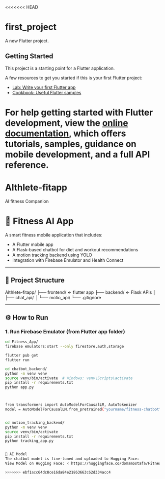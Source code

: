 <<<<<<< HEAD
# first_project

A new Flutter project.

## Getting Started

This project is a starting point for a Flutter application.

A few resources to get you started if this is your first Flutter project:

- [Lab: Write your first Flutter app](https://docs.flutter.dev/get-started/codelab)
- [Cookbook: Useful Flutter samples](https://docs.flutter.dev/cookbook)

For help getting started with Flutter development, view the
[online documentation](https://docs.flutter.dev/), which offers tutorials,
samples, guidance on mobile development, and a full API reference.
=======
# AIthlete-fitapp
AI fitness Companion
# 💪 Fitness AI App

A smart fitness mobile application that includes:
- A Flutter mobile app
- A Flask-based chatbot for diet and workout recommendations
- A motion tracking backend using YOLO
- Integration with Firebase Emulator and Health Connect

---

## 📁 Project Structure

AIthlete-fitapp/
├── frontend/         ← flutter app
├── backend/          ← Flask APIs
│   ├── chat_api/
│   └── motio_api/
└── .gitignore



---

## ⚙️ How to Run

### 1. Run Firebase Emulator (from Flutter app folder)

```bash
cd Fitness_App/
firebase emulators:start --only firestore,auth,storage

flutter pub get
flutter run

cd chatbot_backend/
python -m venv venv
source venv/bin/activate  # Windows: venv\Scripts\activate
pip install -r requirements.txt
python app.py



from transformers import AutoModelForCausalLM, AutoTokenizer
model = AutoModelForCausalLM.from_pretrained("yourname/fitness-chatbot")


cd motion_tracking_backend/
python -m venv venv
source venv/bin/activate
pip install -r requirements.txt
python tracking_app.py


🧠 AI Model
The chatbot model is fine-tuned and uploaded to Hugging Face:
View Model on Hugging Face: < https://huggingface.co/domamostafa/Fitness-Assistance >

>>>>>>> ebf1acc64dc8ce16da84e21863663c62d334acc4
